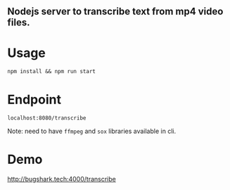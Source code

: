 ## Nodejs server to transcribe text from mp4 video files.

# Usage
```npm install && npm run start```

# Endpoint
```localhost:8080/transcribe```
  
Note: need to have `ffmpeg` and `sox` libraries available in cli.

# Demo
http://bugshark.tech:4000/transcribe
